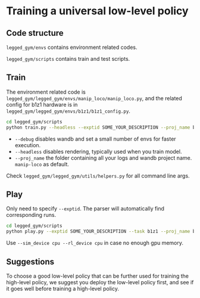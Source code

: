 # Training a universal low-level policy

## Code structure
`legged_gym/envs` contains environment related codes.

`legged_gym/scripts` contains train and test scripts.

## Train

The environment related code is `legged_gym/legged_gym/envs/manip_loco/manip_loco.py`, and the related config for b1z1 hardware is in `legged_gym/legged_gym/envs/b1z1/b1z1_config.py`.

```bash
cd legged_gym/scripts
python train.py --headless --exptid SOME_YOUR_DESCRIPTION --proj_name b1z1-low --task b1z1 --sim_device cuda:0 --rl_device cuda:0
```
- `--debug` disables wandb and set a small number of envs for faster execution.
- `--headless` disables rendering, typically used when you train model.
- `--proj_name` the folder containing all your logs and wandb project name. `manip-loco` as default.

Check `legged_gym/legged_gym/utils/helpers.py` for all command line args.

## Play
Only need to specify `--exptid`. The parser will automatically find corresponding runs.
```bash
cd legged_gym/scripts
python play.py --exptid SOME_YOUR_DESCRIPTION --task b1z1 --proj_name b1z1-low --checkpoint 64000
```
Use `--sim_device cpu --rl_device cpu` in case no enough gpu memory.

## Suggestions
To choose a good low-level policy that can be further used for training the high-level policy, we suggest you deploy the low-level policy first, and see if it goes well before training a high-level policy.